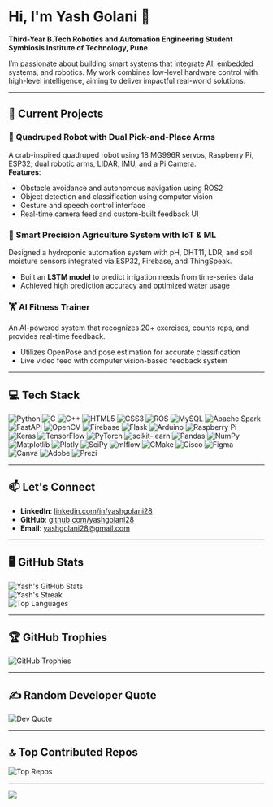 # Hi, I'm Yash Golani 👋  
**Third-Year B.Tech Robotics and Automation Engineering Student**  
**Symbiosis Institute of Technology, Pune**

I’m passionate about building smart systems that integrate AI, embedded systems, and robotics. My work combines low-level hardware control with high-level intelligence, aiming to deliver impactful real-world solutions.

---

## 🔬 Current Projects

### 🦀 Quadruped Robot with Dual Pick-and-Place Arms  
A crab-inspired quadruped robot using 18 MG996R servos, Raspberry Pi, ESP32, dual robotic arms, LIDAR, IMU, and a Pi Camera.  
**Features**:  
- Obstacle avoidance and autonomous navigation using ROS2  
- Object detection and classification using computer vision  
- Gesture and speech control interface  
- Real-time camera feed and custom-built feedback UI

### 🌾 Smart Precision Agriculture System with IoT & ML  
Designed a hydroponic automation system with pH, DHT11, LDR, and soil moisture sensors integrated via ESP32, Firebase, and ThingSpeak.  
- Built an **LSTM model** to predict irrigation needs from time-series data  
- Achieved high prediction accuracy and optimized water usage

### 🏋️ AI Fitness Trainer  
An AI-powered system that recognizes 20+ exercises, counts reps, and provides real-time feedback.  
- Utilizes OpenPose and pose estimation for accurate classification  
- Live video feed with computer vision-based feedback system

---

## 💻 Tech Stack

![Python](https://img.shields.io/badge/python-3670A0?style=for-the-badge&logo=python&logoColor=ffdd54)
![C](https://img.shields.io/badge/c-%2300599C.svg?style=for-the-badge&logo=c&logoColor=white)
![C++](https://img.shields.io/badge/c++-%2300599C.svg?style=for-the-badge&logo=c%2B%2B&logoColor=white)
![HTML5](https://img.shields.io/badge/html5-%23E34F26.svg?style=for-the-badge&logo=html5&logoColor=white)
![CSS3](https://img.shields.io/badge/css3-%231572B6.svg?style=for-the-badge&logo=css3&logoColor=white)
![ROS](https://img.shields.io/badge/ros-%230A0FF9.svg?style=for-the-badge&logo=ros&logoColor=white)
![MySQL](https://img.shields.io/badge/mysql-4479A1.svg?style=for-the-badge&logo=mysql&logoColor=white)
![Apache Spark](https://img.shields.io/badge/Apache%20Spark-FDEE21?style=for-the-badge&logo=apachespark&logoColor=black)
![FastAPI](https://img.shields.io/badge/FastAPI-005571?style=for-the-badge&logo=fastapi)
![OpenCV](https://img.shields.io/badge/opencv-%23white.svg?style=for-the-badge&logo=opencv&logoColor=white)
![Firebase](https://img.shields.io/badge/firebase-%23039BE5.svg?style=for-the-badge&logo=firebase)
![Flask](https://img.shields.io/badge/flask-%23000.svg?style=for-the-badge&logo=flask&logoColor=white)
![Arduino](https://img.shields.io/badge/-Arduino-00979D?style=for-the-badge&logo=Arduino&logoColor=white)
![Raspberry Pi](https://img.shields.io/badge/-Raspberry_Pi-C51A4A?style=for-the-badge&logo=Raspberry-Pi)
![Keras](https://img.shields.io/badge/Keras-%23D00000.svg?style=for-the-badge&logo=Keras&logoColor=white)
![TensorFlow](https://img.shields.io/badge/TensorFlow-%23FF6F00.svg?style=for-the-badge&logo=TensorFlow&logoColor=white)
![PyTorch](https://img.shields.io/badge/PyTorch-%23EE4C2C.svg?style=for-the-badge&logo=PyTorch&logoColor=white)
![scikit-learn](https://img.shields.io/badge/scikit--learn-%23F7931E.svg?style=for-the-badge&logo=scikit-learn&logoColor=white)
![Pandas](https://img.shields.io/badge/pandas-%23150458.svg?style=for-the-badge&logo=pandas&logoColor=white)
![NumPy](https://img.shields.io/badge/numpy-%23013243.svg?style=for-the-badge&logo=numpy&logoColor=white)
![Matplotlib](https://img.shields.io/badge/Matplotlib-%23ffffff.svg?style=for-the-badge&logo=Matplotlib&logoColor=black)
![Plotly](https://img.shields.io/badge/Plotly-%233F4F75.svg?style=for-the-badge&logo=plotly&logoColor=white)
![SciPy](https://img.shields.io/badge/SciPy-%230C55A5.svg?style=for-the-badge&logo=scipy&logoColor=%white)
![mlflow](https://img.shields.io/badge/mlflow-%23d9ead3.svg?style=for-the-badge&logo=numpy&logoColor=blue)
![CMake](https://img.shields.io/badge/CMake-%23008FBA.svg?style=for-the-badge&logo=cmake&logoColor=white)
![Cisco](https://img.shields.io/badge/cisco-%23049fd9.svg?style=for-the-badge&logo=cisco&logoColor=black)
![Figma](https://img.shields.io/badge/figma-%23F24E1E.svg?style=for-the-badge&logo=figma&logoColor=white)
![Canva](https://img.shields.io/badge/Canva-%2300C4CC.svg?style=for-the-badge&logo=Canva&logoColor=white)
![Adobe](https://img.shields.io/badge/adobe-%23FF0000.svg?style=for-the-badge&logo=adobe&logoColor=white)
![Prezi](https://img.shields.io/badge/Prezi-%23000000.svg?style=for-the-badge&logo=Prezi&logoColor=white)

---

## 📫 Let's Connect

- **LinkedIn**: [linkedin.com/in/yashgolani28](https://linkedin.com/in/yashgolani28)  
- **GitHub**: [github.com/yashgolani28](https://github.com/yashgolani28)  
- **Email**: yashgolani28@gmail.com

---

## 🖥️ GitHub Stats

![Yash's GitHub Stats](https://github-readme-stats.vercel.app/api?username=yashgolani28&theme=dark&hide_border=false)  
![Yash's Streak](https://streak-stats.demolab.com/?user=yashgolani28&theme=dark&hide_border=false)  
![Top Languages](https://github-readme-stats.vercel.app/api/top-langs/?username=yashgolani28&layout=compact&theme=dark&hide_border=false)

---

## 🏆 GitHub Trophies

![GitHub Trophies](https://github-profile-trophy.vercel.app/?username=yashgolani28&theme=radical&no-frame=false&no-bg=true&margin-w=4)

---

## ✍️ Random Developer Quote

![Dev Quote](https://quotes-github-readme.vercel.app/api?type=horizontal&theme=radical)

---

## 🔝 Top Contributed Repos

![Top Repos](https://github-contributor-stats.vercel.app/api?username=yashgolani28&limit=5&theme=dark&combine_all_yearly_contributions=true)

---

[![](https://visitcount.itsvg.in/api?id=yashgolani28&icon=0&color=0)](https://visitcount.itsvg.in)

<!-- Proudly crafted for a tech-driven future -->
